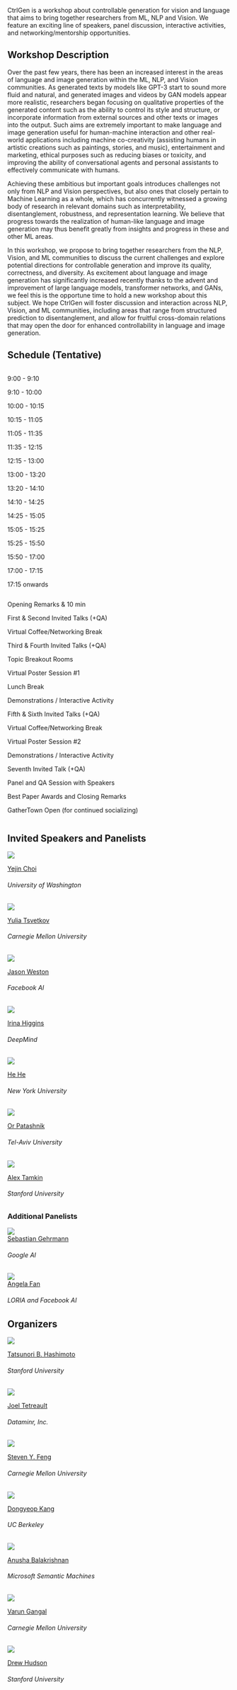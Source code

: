 CtrlGen is a workshop about controllable generation for vision and language that aims to bring together researchers from ML, NLP and Vision. We feature an exciting line of speakers, panel discussion, interactive activities, and networking/mentorship opportunities.

## Workshop Description

Over the past few years, there has been an increased interest in the areas of language and image generation within the ML, NLP, and Vision communities. As generated texts by models like GPT-3 start to sound more fluid and natural, and generated images and videos by GAN models appear more realistic, researchers began focusing on qualitative properties of the generated content such as the ability to control its style and structure, or incorporate information from external sources and other texts or images into the output. Such aims are extremely important to make language and image generation useful for human-machine interaction and other real-world applications including machine co-creativity (assisting humans in artistic creations such as paintings, stories, and music), entertainment and marketing, ethical purposes such as reducing biases or toxicity, and improving the ability of conversational agents and personal assistants to effectively communicate with humans.

Achieving these ambitious but important goals introduces challenges not only from NLP and Vision perspectives, but also ones that closely pertain to Machine Learning as a whole, which has concurrently witnessed a growing body of research in relevant domains such as interpretability, disentanglement, robustness, and representation learning. We believe that progress towards the realization of human-like language and image generation may thus benefit greatly from insights and progress in these and other ML areas.

In this workshop, we propose to bring together researchers from the NLP, Vision, and ML communities to discuss the current challenges and explore potential directions for controllable generation and improve its quality, correctness, and diversity. As excitement about language and image generation has significantly increased recently thanks to the advent and improvement of large language models, transformer networks, and GANs, we feel this is the opportune time to hold a new workshop about this subject. We hope CtrlGen will foster discussion and interaction across NLP, Vision, and ML communities, including areas that range from structured prediction to disentanglement, and allow for fruitful cross-domain relations that may open the door for enhanced controllability in language and image generation.


## Schedule (Tentative)

<div class="row">
    <div class="column left">
        <p>9:00 - 9:10</p>
        <p>9:10 - 10:00</p>
        <p>10:00 - 10:15</p>
        <p>10:15 - 11:05</p>
        <p>11:05 - 11:35</p>
        <p>11:35 - 12:15</p>
        <p>12:15 - 13:00</p>
        <p>13:00 - 13:20</p>
        <p>13:20 - 14:10</p>
        <p>14:10 - 14:25</p>
        <p>14:25 - 15:05</p>
        <p>15:05 - 15:25</p>
        <p>15:25 - 15:50</p>
        <p>15:50 - 17:00</p>
        <p>17:00 - 17:15</p>
        <p>17:15 onwards</p>
    </div>
    <div class="column right">
        <p>Opening Remarks & 10 min</p>
        <p>First & Second Invited Talks (+QA)</p>
        <p>Virtual Coffee/Networking Break</p>
        <p>Third & Fourth Invited Talks (+QA)</p>
        <p>Topic Breakout Rooms</p>
        <p>Virtual Poster Session #1</p>
        <p>Lunch Break</p>
        <p>Demonstrations / Interactive Activity</p>
        <p>Fifth & Sixth Invited Talks (+QA)</p>
        <p>Virtual Coffee/Networking Break</p>
        <p>Virtual Poster Session #2</p>
        <p>Demonstrations / Interactive Activity</p>
        <p>Seventh Invited Talk (+QA)</p>
        <p>Panel and QA Session with Speakers</p>
        <p>Best Paper Awards and Closing Remarks</p>
        <p>GatherTown Open (for continued socializing)</p>
    </div>
</div>


## Invited Speakers and Panelists

<div class="row">
    <div class="column2">
        <p><a href="https://homes.cs.washington.edu/~yejin/">
          <img class="people-pic" src="{{ "/images/speakers/yejin_choi.jpg" | prepend:site.baseurl }}">
        </a>
        <div class="people-name">
          <a href="https://homes.cs.washington.edu/~yejin/">Yejin Choi</a>
          <h6>University of Washington</h6>
        </div></p>
        <p><a href="http://www.cs.cmu.edu/~ytsvetko/">
          <img class="people-pic" src="{{ "/images/speakers/yulia_tsvetkov.jpg" | prepend:site.baseurl }}">
        </a>
        <div class="people-name">
          <a href="http://www.cs.cmu.edu/~ytsvetko/">Yulia Tsvetkov</a>
          <h6>Carnegie Mellon University</h6>
        </div></p>
    </div>
    <div class="column2">
        <p><a href="http://www.thespermwhale.com/jaseweston/">
          <img class="people-pic" src="{{ "/images/speakers/jason_weston.jpg" | prepend:site.baseurl }}">
        </a>
        <div class="people-name">
          <a href="http://www.thespermwhale.com/jaseweston/">Jason Weston</a>
          <h6>Facebook AI</h6>
        </div></p>
        <p><a href="https://scholar.google.com/citations?user=YWVuCKUAAAAJ&hl=en">
           <img class="people-pic" src="{{ "/images/speakers/irina_higgins.jpg" | prepend:site.baseurl }}">
        </a>
        <div class="people-name">
            <a href="https://scholar.google.com/citations?user=YWVuCKUAAAAJ&hl=en">Irina Higgins</a>
            <h6>DeepMind</h6>
        </div></p>
    </div>
    <div class="column2">
        <p><a href="https://hhexiy.github.io/">
          <img class="people-pic" src="{{ "/images/speakers/he_he.jpg" | prepend:site.baseurl }}">
        </a>
        <div class="people-name">
          <a href="https://hhexiy.github.io/">He He</a>
          <h6>New York University</h6>
        </div></p>
        <p><a href="https://orpatashnik.github.io/">
            <img class="people-pic" src="{{ "/images/speakers/or_patashnik.jpg" | prepend:site.baseurl }}">
        </a>
        <div class="people-name">
            <a href="https://orpatashnik.github.io/">Or Patashnik</a>
            <h6>Tel-Aviv University</h6>
        </div></p>
    </div>
    <div class="column2">
        <p><a href="https://www.alextamkin.com/">
          <img class="people-pic" src="{{ "/images/speakers/alex_tamkin.jpg" | prepend:site.baseurl }}">
        </a>
        <div class="people-name">
          <a href="https://www.alextamkin.com/">Alex Tamkin</a>
          <h6>Stanford University</h6>
        </div></p>
    </div>
</div>


### Additional Panelists

<div class="row">
  <div class="column2">
    <a href="https://sebastiangehrmann.com/">
      <img class="people-pic" src="{{ "/images/speakers/sebastian_gehrmann.jpg" | prepend:site.baseurl }}">
    </a>
    <div class="people-name">
      <a href="https://sebastiangehrmann.com/">Sebastian Gehrmann</a>
      <h6>Google AI</h6>
    </div>
  </div>
  <div class="column2">
    <a href="https://ai.facebook.com/people/angela-fan/">
      <img class="people-pic" src="{{ "/images/speakers/angela_fan.jpg" | prepend:site.baseurl }}">
    </a>
    <div class="people-name">
      <a href="https://ai.facebook.com/people/angela-fan/">Angela Fan</a>
      <h6>LORIA and Facebook AI</h6>
    </div>
  </div>
</div>


## Organizers

<div class="row">
  <div class="column2">
    <p><a href="http://thashim.com">
      <img class="people-pic" src="{{ "/images/organizers/tatsu_hashimoto.jpg" | prepend:site.baseurl }}">
    </a>
    <div class="people-name">
      <a href="http://thashim.com">Tatsunori B. Hashimoto</a>
      <h6>Stanford University</h6>
    </div></p>
    <p><a href="https://www.cs.rochester.edu/~tetreaul/academic.html">
      <img class="people-pic" src="{{ "/images/organizers/joel_tetreault.jpg" | prepend:site.baseurl }}">
    </a>
    <div class="people-name">
      <a href="https://www.cs.rochester.edu/~tetreaul/academic.html">Joel Tetreault</a>
      <h6>Dataminr, Inc.</h6>
    </div></p>
  </div>
  <div class="column2">
    <p><a href="http://styfeng.github.io/">
      <img class="people-pic" src="{{ "/images/organizers/steven_feng.jpg" | prepend:site.baseurl }}">
    </a>
    <div class="people-name">
      <a href="http://styfeng.github.io/">Steven Y. Feng</a>
      <h6>Carnegie Mellon University</h6>
    </div></p>
    <p><a href="https://dykang.github.io/">
      <img class="people-pic" src="{{ "/images/organizers/dongyeop_kang.jpg" | prepend:site.baseurl }}">
    </a>
    <div class="people-name">
      <a href="https://dykang.github.io/">Dongyeop Kang</a>
      <h6>UC Berkeley</h6>
    </div></p>
  </div>
  <div class="column2">
    <p><a href="https://anushabala.github.io/">
      <img class="people-pic" src="{{ "/images/organizers/anusha_balakrishnan.jpg" | prepend:site.baseurl }}">
    </a>
    <div class="people-name">
      <a href="https://anushabala.github.io/">Anusha Balakrishnan</a>
      <h6>Microsoft Semantic Machines</h6>
    </div></p>
    <p><a href="http://vgtomahawk.github.io/">
      <img class="people-pic" src="{{ "/images/organizers/varun_gangal.jpg" | prepend:site.baseurl }}">
    </a>
    <div class="people-name">
      <a href="http://vgtomahawk.github.io/">Varun Gangal</a>
      <h6>Carnegie Mellon University</h6>  
    </div></p>
  </div>
  <div class="column2">
    <p><a href="https://www.linkedin.com/in/drew-a-hudson">
      <img class="people-pic" src="{{ "/images/organizers/drew_hudson.png" | prepend:site.baseurl }}">
    </a>
    <div class="people-name">
      <a href="https://www.linkedin.com/in/drew-a-hudson">Drew Hudson</a>
      <h6>Stanford University</h6>
    </div></p>
  </div>
</div>
